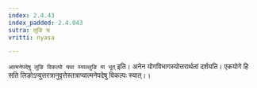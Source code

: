 ```yaml
---
index: 2.4.43
index_padded: 2.4.043
sutra: लुङि च
vritti: nyasa

---
```

`आत्मनेपदेषु लुङि विकल्पो यथा स्याल्लुङि मा भूत्` इति। अनेन योगविभागस्योत्तरार्थतां दर्शयति। एकयोगे हि सति लिङोऽप्युत्तरत्रानुवृत्तेस्तत्राप्यात्मनेपदेषु विकल्पः स्यात्।।